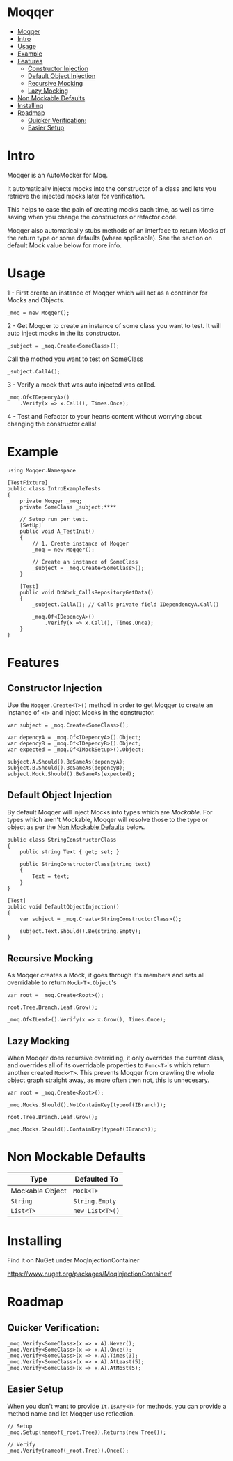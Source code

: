# Moqqer

<!-- TOC depthFrom:1 depthTo:6 withLinks:1 updateOnSave:1 orderedList:0 -->

- [Moqqer](#moqqer)
- [Intro](#intro)
- [Usage](#usage)
- [Example](#example)
- [Features](#features)
	- [Constructor Injection](#constructor-injection)
	- [Default Object Injection](#default-object-injection)
	- [Recursive Mocking](#recursive-mocking)
	- [Lazy Mocking](#lazy-mocking)
- [Non Mockable Defaults](#non-mockable-defaults)
- [Installing](#installing)
- [Roadmap](#roadmap)
	- [Quicker Verification:](#quicker-verification)
	- [Easier Setup](#easier-setup)

<!-- /TOC -->

# Intro

Moqqer is an AutoMocker for Moq.

It automatically injects mocks into the constructor of a class and lets you retrieve the injected mocks later for verification.

This helps to ease the pain of creating mocks each time, as well as time saving when you change the constructors or refactor code.

Moqqer also automatically stubs methods of an interface to return Mocks of the return type or some defaults (where applicable). See the section on default Mock value below for more info.

# Usage

1 -  First create an instance of Moqqer which will act as a container for Mocks and Objects.


    _moq = new Moqqer();

2 -   Get Moqqer to create an instance of some class you want to test. It will auto inject mocks in the its constructor.


    _subject = _moq.Create<SomeClass>();

 Call the mothod you want to test on SomeClass


    _subject.CallA();

3 - Verify a mock that was auto injected was called.


    _moq.Of<IDepencyA>()
        .Verify(x => x.Call(), Times.Once);

4 - Test and Refactor to your hearts content without worrying about changing the constructor calls!

# Example

    using Moqqer.Namespace

    [TestFixture]
    public class IntroExampleTests
    {
        private Moqqer _moq;
        private SomeClass _subject;****

        // Setup run per test.
        [SetUp]
        public void A_TestInit()
        {
            // 1. Create instance of Moqqer
            _moq = new Moqqer();

            // Create an instance of SomeClass
            _subject = _moq.Create<SomeClass>();
        }

        [Test]
        public void DoWork_CallsRepositoryGetData()
        {
            _subject.CallA(); // Calls private field IDependencyA.Call()

            _moq.Of<IDepencyA>()
                .Verify(x => x.Call(), Times.Once);
        }
    }

# Features

## Constructor Injection

Use the `Moqqer.Create<T>()` method  in order to get Moqqer to create an instance of `<T>` and inject Mocks in the constructor.

    var subject = _moq.Create<SomeClass>();

    var depencyA = _moq.Of<IDepencyA>().Object;
    var depencyB = _moq.Of<IDepencyB>().Object;
    var expected = _moq.Of<IMockSetup>().Object;

    subject.A.Should().BeSameAs(depencyA);
    subject.B.Should().BeSameAs(depencyB);
    subject.Mock.Should().BeSameAs(expected);

## Default Object Injection

By default Moqqer will inject Mocks into types which are _Mockable_. For types which aren't Mockable, Moqqer will resolve those to the type or object as per the [Non Mockable Defaults](#non-mockable-defaults) below.

    public class StringConstructorClass
    {
        public string Text { get; set; }

        public StringConstructorClass(string text)
        {
            Text = text;
        }
    }

    [Test]
    public void DefaultObjectInjection()
    {
        var subject = _moq.Create<StringConstructorClass>();

        subject.Text.Should().Be(string.Empty);
    }

## Recursive Mocking

As Moqqer creates a Mock, it goes through it's members and sets all overridable to return `Mock<T>.Object`'s

    var root = _moq.Create<Root>();

    root.Tree.Branch.Leaf.Grow();

    _moq.Of<ILeaf>().Verify(x => x.Grow(), Times.Once);

## Lazy Mocking

When Moqqer does recursive overriding, it only overrides the current class, and overrides all of its overridable properties to `Func<T>`'s which return another created `Mock<T>`. This prevents Moqqer from crawling the whole object graph straight away, as more often then not, this is unnecesary.

    var root = _moq.Create<Root>();

    _moq.Mocks.Should().NotContainKey(typeof(IBranch));

    root.Tree.Branch.Leaf.Grow();

    _moq.Mocks.Should().ContainKey(typeof(IBranch));

# Non Mockable Defaults

|Type  |  Defaulted To
|--|--
|Mockable Object | `Mock<T>`
|`String`  |  `String.Empty`
|`List<T>` |  `new List<T>()`

# Installing

Find it on NuGet under MoqInjectionContainer

https://www.nuget.org/packages/MoqInjectionContainer/

# Roadmap

## Quicker Verification:

    _moq.Verify<SomeClass>(x => x.A).Never();
    _moq.Verify<SomeClass>(x => x.A).Once();
    _moq.Verify<SomeClass>(x => x.A).Times(3);
    _moq.Verify<SomeClass>(x => x.A).AtLeast(5);
    _moq.Verify<SomeClass>(x => x.A).AtMost(5);

## Easier Setup

When you don't want to provide `It.IsAny<T>` for methods, you can provide a method name and let Moqqer use reflection.

    // Setup
    _moq.Setup(nameof(_root.Tree)).Returns(new Tree());

    // Verify
    _moq.Verify(nameof(_root.Tree)).Once();
